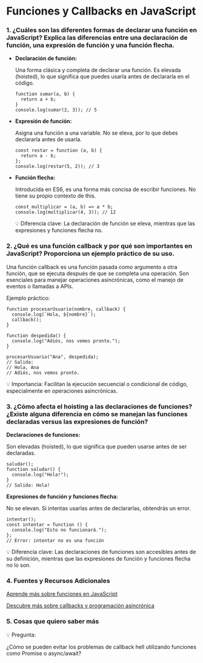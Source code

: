 # **Funciones y Callbacks en JavaScript**

### **1. ¿Cuáles son las diferentes formas de declarar una función en JavaScript? Explica las diferencias entre una declaración de función, una expresión de función y una función flecha.**  

- **Declaración de función:**  

  Una forma clásica y completa de declarar una función. Es elevada (hoisted), lo que significa que puedes usarla antes de declararla en el código.  
  ```
  function sumar(a, b) {
    return a + b;
  }
  console.log(sumar(2, 3)); // 5
  ```
- **Expresión de función:**

  Asigna una función a una variable. No se eleva, por lo que debes declararla antes de usarla.
  ```
  const restar = function (a, b) {
    return a - b;
  };
  console.log(restar(5, 2)); // 3
  ```
- **Función flecha:**

  Introducida en ES6, es una forma más concisa de escribir funciones. No tiene su propio contexto de this.
  ```
  const multiplicar = (a, b) => a * b;
  console.log(multiplicar(4, 3)); // 12
  ```
  💡 Diferencia clave: La declaración de función se eleva, mientras que las expresiones y funciones flecha no.

### **2. ¿Qué es una función callback y por qué son importantes en JavaScript? Proporciona un ejemplo práctico de su uso.**
  
  Una función callback es una función pasada como argumento a otra función, que se ejecuta después de que se completa una operación. Son esenciales para manejar operaciones asincrónicas, como el manejo de eventos o llamadas a APIs.

  Ejemplo práctico:
  ```
  function procesarUsuario(nombre, callback) {
    console.log(`Hola, ${nombre}`);
    callback();
  }

  function despedida() {
    console.log("Adiós, nos vemos pronto.");
  }

  procesarUsuario("Ana", despedida);
  // Salida:
  // Hola, Ana
  // Adiós, nos vemos pronto.
  ```
  💡 Importancia: Facilitan la ejecución secuencial o condicional de código, especialmente en operaciones asincrónicas.

### **3. ¿Cómo afecta el hoisting a las declaraciones de funciones? ¿Existe alguna diferencia en cómo se manejan las funciones declaradas versus las expresiones de función?**

  **Declaraciones de funciones:**

  Son elevadas (hoisted), lo que significa que pueden usarse antes de ser declaradas.
  ```
  saludar();
  function saludar() {
    console.log("Hola!");
  }
  // Salida: Hola!
  ```
  **Expresiones de función y funciones flecha:**
  
  No se elevan. Si intentas usarlas antes de declararlas, obtendrás un error.
  ```
  intentar();
  const intentar = function () {
    console.log("Esto no funcionará.");
  };
  // Error: intentar no es una función
  ```

💡 Diferencia clave: Las declaraciones de funciones son accesibles antes de su definición, mientras que las expresiones de función y funciones flecha no lo son.

### **4. Fuentes y Recursos Adicionales**

[Aprende más sobre funciones en JavaScript](https://developer.mozilla.org/es/docs/Web/JavaScript/Guide/Functions)

[Descubre más sobre callbacks y programación asincrónica](https://developer.mozilla.org/es/docs/Glossary/Callback_function)


### **5. Cosas que quiero saber más**

💡 Pregunta:

¿Cómo se pueden evitar los problemas de callback hell utilizando funciones como Promise o async/await?








